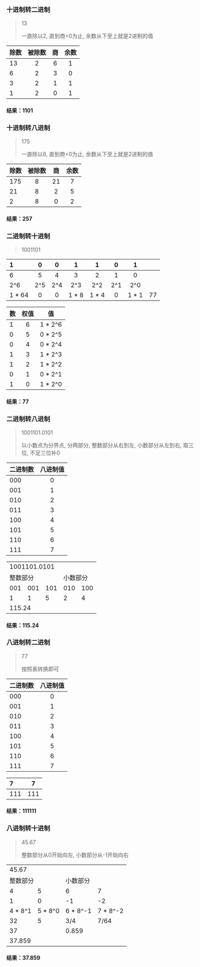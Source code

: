 ### 十进制转二进制
> 13
> 
> 一直除以2, 直到商=0为止, 余数从下至上就是2进制的值

| 除数 | 被除数  |  商  |  余数  |
| :--- | :---: |  :---:  |  :---:  |
|  13  | 2 |  6  |  1  |
|  6  | 2 |  3  |  0  |
|  3  | 2 |  1  |  1  |
|  1  | 2 |  0  |  1  |

#### 结果：1101


### 十进制转八进制
> 175
> 
> 一直除以8, 直到商=0为止, 余数从下至上就是2进制的值

| 除数 | 被除数  |  商  |  余数  |
| :--- | :---: |  :---:  |  :---:  |
|  175  | 8 |  21  |  7  |
|  21  | 8 |  2  |  5  |
|  2  | 8 |  0  |  2  |

#### 结果：257


### 二进制转十进制
> 1001101

| 1 | 0 | 0 | 1 | 1 | 0 | 1 |  |
| :--- | :---: | :---: | :---: | :---: | :---: | :---: | :---: |
| 6 | 5 | 4 | 3 | 2 | 1 | 0 |  |
| 2^6 | 2^5 | 2^4 | 2^3 | 2^2 | 2^1 | 2^0 |  |
| 1 * 64 | 0 | 0 | 1 * 8 | 1 * 4 | 0 | 1 * 1 | 77 |

| 数 | 权值  | 值  |
| :--- | :---: | :---: |
|  1  | 6 | 1 * 2^6 | 64 |
|  0  | 5 | 0 * 2^5 | 0 |
|  0  | 4 | 0 * 2^4 | 0 |
|  1  | 3 | 1 * 2^3 | 8 |
|  1  | 2 | 1 * 2^2 | 4 |
|  0  | 1 | 0 * 2^1 | 0 |
|  1  | 0 | 1 * 2^0 | 1 |

#### 结果：77


### 二进制转八进制
> 1001101.0101
> 
> 以小数点为分界点, 分两部分, 整数部分从右到左, 小数部分从左到右, 取三位, 不足三位补0

| 二进制数 | 八进制值  |
| :--- | :---: |
|  000  | 0 |
|  001  | 1 |
|  010  | 2 |
|  011  | 3 |
|  100  | 4 |
|  101  | 5 |
|  110  | 6 |
|  111  | 7 |

<table>
    <tr>
        <td colspan="5">1001101.0101</td>
    </tr>
    <tr>
        <td colspan="3">整数部分</td>
        <td colspan="2">小数部分</td>
    </tr>
    <tr>
        <td>001</td>
        <td>001</td>
        <td>101</td>
        <td>010</td>
        <td>100</td>
    </tr>
    <tr>
        <td>1</td>
        <td>1</td>
        <td>5</td>
        <td>2</td>
        <td>4</td>
    </tr>
    <tr>
        <td colspan="5">115.24</td>
    </tr>
</table>

#### 结果：115.24

### 八进制转二进制
> 77
> 
> 按照表转换即可

| 二进制数 | 八进制值  |
| :--- | :---: |
|  000  | 0 |
|  001  | 1 |
|  010  | 2 |
|  011  | 3 |
|  100  | 4 |
|  101  | 5 |
|  110  | 6 |
|  111  | 7 |

| 7 | 7  |
| :--- | :---: |
|  111  | 111 |

#### 结果：111111


### 八进制转十进制
> 45.67
> 
> 整数部分从0开始向左, 小数部分从-1开始向右

<table>
    <tr>
        <td colspan="4">45.67</td>
    </tr>
    <tr>
        <td colspan="2">整数部分</td>
        <td colspan="2">小数部分</td>
    </tr>
    <tr>
        <td>4</td>
        <td>5</td>
        <td>6</td>
        <td>7</td>
    </tr>
    <tr>
        <td>1</td>
        <td>0</td>
        <td>-1</td>
        <td>-2</td>
    </tr>
    <tr>
        <td>4 * 8^1</td>
        <td>5 * 8^0</td>
        <td>6 * 8^-1</td>
        <td>7 * 8^-2</td>
    </tr>
    <tr>
        <td>32</td>
        <td>5</td>
        <td>3/4</td>
        <td>7/64</td>
    </tr>
    <tr>
        <td colspan="2">37</td>
        <td colspan="2">0.859</td>
    </tr>
    <tr>
        <td colspan="4">37.859</td>
    </tr>
</table>


#### 结果：37.859